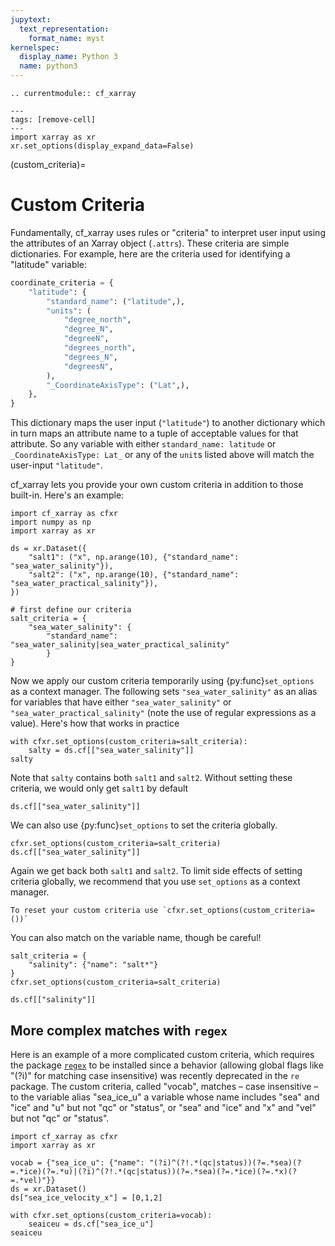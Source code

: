 ```yaml
---
jupytext:
  text_representation:
    format_name: myst
kernelspec:
  display_name: Python 3
  name: python3
---
```


```{eval-rst}
.. currentmodule:: cf_xarray
```

```{code-cell}
---
tags: [remove-cell]
---
import xarray as xr
xr.set_options(display_expand_data=False)
```

(custom_criteria)=

# Custom Criteria

Fundamentally, cf_xarray uses rules or "criteria" to interpret user input using the
attributes of an Xarray object (`.attrs`). These criteria are simple dictionaries. For example, here are the criteria used for identifying a "latitude" variable:

```python
coordinate_criteria = {
    "latitude": {
        "standard_name": ("latitude",),
        "units": (
            "degree_north",
            "degree_N",
            "degreeN",
            "degrees_north",
            "degrees_N",
            "degreesN",
        ),
        "_CoordinateAxisType": ("Lat",),
    },
}
```

This dictionary maps the user input (`"latitude"`) to another dictionary which in turn maps an attribute name to a tuple of acceptable values for that attribute. So any variable with either `standard_name: latitude` or `_CoordinateAxisType: Lat_` or any of the `unit`s listed above will match the user-input `"latitude"`.

cf_xarray lets you provide your own custom criteria in addition to those built-in. Here's an example:

```{code-cell}
import cf_xarray as cfxr
import numpy as np
import xarray as xr

ds = xr.Dataset({
    "salt1": ("x", np.arange(10), {"standard_name": "sea_water_salinity"}),
    "salt2": ("x", np.arange(10), {"standard_name": "sea_water_practical_salinity"}),
})

# first define our criteria
salt_criteria = {
    "sea_water_salinity": {
        "standard_name": "sea_water_salinity|sea_water_practical_salinity"
        }
}
```

Now we apply our custom criteria temporarily using {py:func}`set_options` as a context manager. The following sets `"sea_water_salinity"` as an alias for variables that have either `"sea_water_salinity"` or `"sea_water_practical_salinity"` (note the use of regular expressions as a value). Here's how that works in practice

```{code-cell}
with cfxr.set_options(custom_criteria=salt_criteria):
    salty = ds.cf[["sea_water_salinity"]]
salty
```

Note that `salty` contains both `salt1` and `salt2`. Without setting these criteria, we  would only get `salt1` by default

```{code-cell}
ds.cf[["sea_water_salinity"]]
```

We can also use {py:func}`set_options` to set the criteria globally.

```{code-cell}
cfxr.set_options(custom_criteria=salt_criteria)
ds.cf[["sea_water_salinity"]]
```

Again we get back both `salt1` and `salt2`. To limit side effects of setting criteria globally, we recommend that you use `set_options` as a context manager.

```{tip}
To reset your custom criteria use `cfxr.set_options(custom_criteria=())`
```

You can also match on the variable name, though be careful!

```{code-cell}
salt_criteria = {
    "salinity": {"name": "salt*"}
}
cfxr.set_options(custom_criteria=salt_criteria)

ds.cf[["salinity"]]
```

## More complex matches with `regex`

Here is an example of a more complicated custom criteria, which requires the package [`regex`](https://github.com/mrabarnett/mrab-regex) to be installed since a behavior (allowing global flags like "(?i)" for matching case insensitive) was recently deprecated in the `re` package. The custom criteria, called "vocab", matches – case insensitive – to the variable alias "sea_ice_u" a variable whose name includes "sea" and "ice" and "u" but not "qc" or "status", or "sea" and "ice" and "x" and "vel" but not "qc" or "status".

```{code-cell}
import cf_xarray as cfxr
import xarray as xr

vocab = {"sea_ice_u": {"name": "(?i)^(?!.*(qc|status))(?=.*sea)(?=.*ice)(?=.*u)|(?i)^(?!.*(qc|status))(?=.*sea)(?=.*ice)(?=.*x)(?=.*vel)"}}
ds = xr.Dataset()
ds["sea_ice_velocity_x"] = [0,1,2]

with cfxr.set_options(custom_criteria=vocab):
    seaiceu = ds.cf["sea_ice_u"]
seaiceu
```
